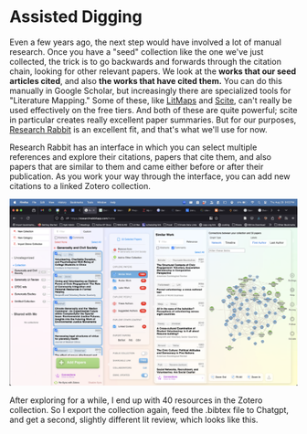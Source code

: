 # Assisted Digging 

Even a few years ago, the next step would have involved a lot of manual research. Once you have a "seed" collection like the one we've just collected, the trick is to go backwards and forwards through the citation chain, looking for other relevant papers. We look at the **works that our seed articles cited**, and also **the works that have cited them.**  You can do this manually in Google Scholar, but increasingly there are specialized tools for "Literature Mapping."  Some of these, like [LitMaps](https://litmaps.com) and [Scite](https://scite.ai),  can't really be used effectively on the free tiers.  And both of these are quite powerful; scite in particular creates really excellent paper summaries.  But for our purposes, [Research Rabbit](https://researchrabbitapp.com) is an excellent fit, and that's what we'll use for now.

Research Rabbit has an interface in which you can select multiple references and explore their citations, papers that cite them, and also papers that are similar to them and came either before or after their publication.  As you work your way through the interface, you can add new citations to a linked Zotero collection.

![img](./images/Initial_Exploration/research-rabbit.png)


After exploring for a while, I end up with 40 resources in the Zotero collection.  So I export the collection again, feed the .bibtex file to Chatgpt, and get a second, slightly different lit review, which looks like this.

